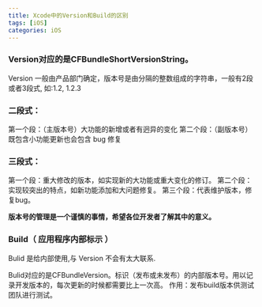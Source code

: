 ```yaml
---
title: Xcode中的Version和Build的区别
tags: [iOS]
categories: iOS
---
```



### Version对应的是CFBundleShortVersionString。
Version 一般由产品部门确定，版本号是由分隔的整数组成的字符串，一般有2段或者3段式, 如:1.2,  1.2.3

### 二段式：

第一个段：（主版本号）大功能的新增或者有迥异的变化
第二个段：（副版本号）既包含小功能更新也会包含 bug 修复

### 三段式：

第一个段：重大修改的版本，如实现新的大功能或重大变化的修订。
第二个段：实现较突出的特点，如新功能添加和大问题修复。
第三个段：代表维护版本，修复bug。

**版本号的管理是一个谨慎的事情，希望各位开发者了解其中的意义。**

### Build（ 应用程序内部标示 ）

Bulid 是给内部使用,与 Version 不会有太大联系.

Bulid对应的是CFBundleVersion。标识（发布或未发布）的内部版本号。用以记录开发版本的，每次更新的时候都需要比上一次高。
作用：发布build版本供测试团队进行测试。

